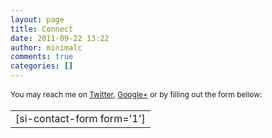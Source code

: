 ```yaml
---
layout: page
title: Connect
date: 2011-09-22 13:22
author: minimalc
comments: true
categories: []
---
```

<span class="Apple-style-span" style="font-size: 12px; line-height: 18px;">You may reach me on <a href="http://twitter.com/kevinolega" target="_blank">Twitter</a>, <a href="https://plus.google.com/107007774605671245935/posts?hl=en" target="_blank">Google+</a> or by filling out the form bellow:</span>
<div>
<table width="300" border="0">
<tbody>
<tr align="left" valign="top">
<td>[si-contact-form form='1']</td>
</tr>
</tbody>
</table>
</div>
